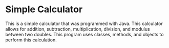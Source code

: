 # Simple Calculator

This is a simple calculator that was programmed with Java. This calculator allows for addition, subtraction, multiplication, division, and modulus between two doubles. 
This program uses classes, methods, and objects to perform this calculation. 
